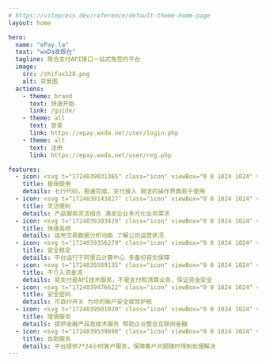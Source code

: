 ```yaml
---
# https://vitepress.dev/reference/default-theme-home-page
layout: home

hero:
  name: "ePay.la"
  text: "wxDa收银台"
  tagline: 聚合支付API接口一站式免签约平台
  image:
    src: /zhifux128.png
    alt: 背景图
  actions:
    - theme: brand
      text: 快速开始
      link: /guide/
    - theme: alt
      text: 登录
      link: https://epay.wxda.net/user/login.php
    - theme: alt
      text: 注册
      link: https://epay.wxda.net/user/reg.php

features:
  - icon: <svg t="1724039031365" class="icon" viewBox="0 0 1024 1024" version="1.1" xmlns="http://www.w3.org/2000/svg" p-id="2876" width="32" height="32"><path d="M512 222.12H222.12c-29.11 0-52.71 23.6-52.71 52.71V907.3c0 29.11 23.6 52.71 52.71 52.71h421.65c29.11 0 52.71-23.6 52.71-52.71V406.59H564.71c-29.11 0-52.71-23.6-52.71-52.71V222.12z" fill="#E1F5FF" p-id="2877"></path><path d="M696.47 406.59L512 222.12v131.76c0 29.11 23.6 52.71 52.71 52.71h131.76z" fill="#FFD600" p-id="2878"></path><path d="M327.53 222.12H512l184.47 184.47v395.29h105.41c29.11 0 52.71-23.6 52.71-52.71V116.71c0-29.11-23.6-52.71-52.71-52.71H380.23c-29.11 0-52.71 23.6-52.71 52.71v105.41" fill="#8C9EFF" p-id="2879"></path><path d="M411.94 359.24H295.82c-11.6 0-21 9.4-21 21s9.4 21 21 21h116.12c11.6 0 21-9.4 21-21s-9.4-21-21-21zM570.06 517.35H295.82c-11.6 0-21 9.4-21 21s9.4 21 21 21h274.24c11.6 0 21-9.4 21-21 0-11.59-9.4-21-21-21zM570.06 675.47H295.82c-11.6 0-21 9.4-21 21s9.4 21 21 21h274.24c11.6 0 21-9.4 21-21s-9.4-21-21-21z" fill="#313FA0" p-id="2880"></path></svg>
    title: 极简使用
    details: 七行代码，极速完成，支付接入 简洁的操作界面易于使用
  - icon: <svg t="1724039143827" class="icon" viewBox="0 0 1024 1024" version="1.1" xmlns="http://www.w3.org/2000/svg" p-id="3445" width="32" height="32"><path d="M388.64 292.38l-96.02-170.95c-67.53 38.02-124.26 92.96-164.28 159.17l168.09 101.38c22.51-37.24 54.23-68.21 92.21-89.6z" fill="#FFFFFF" p-id="3446"></path><path d="M260 512c0-47.64 13.46-92.02 36.43-130.02L128.34 280.6C87.51 348.14 64 427.32 64 512c0 79.73 20.92 154.53 57.43 219.39l170.95-96.03C271.84 598.88 260 556.85 260 512zM512 260c47.64 0 92.02 13.46 130.02 36.43L743.4 128.34C675.85 87.51 596.68 64 512 64c-79.73 0-154.53 20.92-219.39 57.43l96.02 170.95C425.12 271.85 467.15 260 512 260z" fill="#8C9EFF" p-id="3447"></path><path d="M731.61 388.64l170.95-96.03c-38.01-67.53-92.96-124.25-159.17-164.28l-101.37 168.1c37.23 22.51 68.21 54.23 89.59 92.21z" fill="#313FA0" p-id="3448"></path><path d="M292.38 635.36l-170.95 96.03c38.02 67.53 92.95 124.25 159.17 164.28l101.38-168.09c-37.24-22.52-68.22-54.24-89.6-92.22z" fill="#FFD600" p-id="3449"></path><path d="M635.36 731.62l96.03 170.95c67.53-38.02 124.25-92.95 164.28-159.17l-168.1-101.38c-22.51 37.24-54.23 68.21-92.21 89.6z" fill="#E1F5FF" p-id="3450"></path><path d="M512 764c-47.64 0-92.02-13.46-130.02-36.43L280.6 895.66C348.14 936.49 427.32 960 512 960c79.73 0 154.53-20.92 219.39-57.43l-96.03-170.95C598.88 752.16 556.85 764 512 764zM902.57 292.61l-170.95 96.03C752.15 425.12 764 467.15 764 512c0 47.64-13.46 92.02-36.43 130.02L895.66 743.4C936.49 675.86 960 596.68 960 512c0-79.73-20.92-154.53-57.43-219.39z" fill="#8C9EFF" p-id="3451"></path></svg>
    title: 灵活便利
    details: 产品服务灵活组合 满足企业多元化业务需求
  - icon: <svg t="1724039203429" class="icon" viewBox="0 0 1024 1024" version="1.1" xmlns="http://www.w3.org/2000/svg" p-id="3732" width="32" height="32"><path d="M771 400H578.4l168-336h-336L253 533.46h171.27L267 960z" fill="#8C9EFF" p-id="3733"></path></svg>
    title: 快速高效
    details: 运用交易数据分析功能 了解公司运营状况
  - icon: <svg t="1724039356279" class="icon" viewBox="0 0 1024 1024" version="1.1" xmlns="http://www.w3.org/2000/svg" p-id="4582" width="32" height="32"><path d="M512 960c143.57-52.41 217.74-85.95 290.52-201.33C834.92 707.3 848 621.7 848 560.97V148h-5.27A693.144 693.144 0 0 1 512 64a693.144 693.144 0 0 1-330.73 84H176v412.97c0 60.74 13.07 146.33 45.48 197.7C294.26 874.05 368.43 907.59 512 960z" fill="#8C9EFF" p-id="4583"></path><path d="M624 589c-5.37 0-10.75-2.05-14.85-6.15l-224-224c-8.2-8.2-8.2-21.5 0-29.7s21.49-8.2 29.7 0l224 224c8.2 8.2 8.2 21.5 0 29.7-4.1 4.1-9.47 6.15-14.85 6.15z" fill="#FFD600" p-id="4584"></path><path d="M400 589c-5.37 0-10.75-2.05-14.85-6.15-8.2-8.2-8.2-21.5 0-29.7l224-224c8.2-8.2 21.49-8.2 29.7 0 8.2 8.2 8.2 21.5 0 29.7l-224 224c-4.1 4.1-9.47 6.15-14.85 6.15z" fill="#FFD600" p-id="4585"></path></svg>
    title: 安全稳定
    details: 平台运行于阿里云计算中心 多备份容灾保障
  - icon: <svg t="1724039389135" class="icon" viewBox="0 0 1024 1024" version="1.1" xmlns="http://www.w3.org/2000/svg" p-id="4866" width="32" height="32"><path d="M512 512m-448 0a448 448 0 1 0 896 0 448 448 0 1 0-896 0Z" fill="#8C9EFF" p-id="4867"></path><path d="M514.42 433.82c-5.37 0-10.75-2.05-14.85-6.15L346.75 274.85c-8.2-8.2-8.2-21.49 0-29.7s21.49-8.2 29.7 0l152.82 152.82c8.2 8.2 8.2 21.49 0 29.7a20.96 20.96 0 0 1-14.85 6.15z" fill="#FFFFFF" p-id="4868"></path><path d="M514.42 433.82c-5.37 0-10.75-2.05-14.85-6.15-8.2-8.2-8.2-21.5 0-29.7l152.82-152.82c8.2-8.2 21.49-8.2 29.7 0 8.2 8.2 8.2 21.5 0 29.7L529.27 427.67a20.96 20.96 0 0 1-14.85 6.15zM677.52 489.82H346.47c-11.6 0-21-9.4-21-21s9.4-21 21-21h331.05c11.6 0 21 9.4 21 21s-9.4 21-21 21zM677.52 617.8H346.47c-11.6 0-21-9.4-21-21s9.4-21 21-21h331.05c11.6 0 21 9.4 21 21s-9.4 21-21 21z" fill="#FFFFFF" p-id="4869"></path><path d="M514.42 785c-11.6 0-21-9.4-21-21V411.8c0-11.6 9.4-21 21-21s21 9.4 21 21V764c0 11.6-9.4 21-21 21zM346.47 489.82c-5.37 0-10.75-2.05-14.85-6.15-8.2-8.2-8.2-21.5 0-29.7l46.64-46.63c8.2-8.2 21.51-8.2 29.7 0 8.2 8.2 8.2 21.5 0 29.7l-46.64 46.63c-4.1 4.1-9.47 6.15-14.85 6.15zM677.52 617.8c-5.37 0-10.75-2.05-14.85-6.15l-46.63-46.63c-8.2-8.2-8.2-21.5 0-29.7s21.49-8.2 29.7 0l46.63 46.63c8.2 8.2 8.2 21.5 0 29.7-4.1 4.09-9.47 6.15-14.85 6.15z" fill="#FFFFFF" p-id="4870"></path></svg>
    title: 不介入资金流
    details: 易支付是API技术服务，不是支付和清算业务，保证资金安全
  - icon: <svg t="1724039476622" class="icon" viewBox="0 0 1024 1024" version="1.1" xmlns="http://www.w3.org/2000/svg" p-id="5151" width="32" height="32"><path d="M726.62 466.38c-14.99 0-27.15-12.16-27.15-27.15V305.76c0-103.36-84.09-187.46-187.46-187.46s-187.47 84.1-187.47 187.46v129.69c0 14.99-12.16 27.15-27.15 27.15-14.99 0-27.15-12.16-27.15-27.15V305.76C270.24 172.45 378.7 64 512 64s241.77 108.45 241.77 241.76v133.47c0 14.99-12.16 27.15-27.15 27.15z" fill="#FFD600" p-id="5152"></path><path d="M805.18 960H218.82c-29.99 0-54.3-24.31-54.3-54.3V504.67c0-29.99 24.31-54.3 54.3-54.3h586.35c29.99 0 54.3 24.31 54.3 54.3V905.7c0.01 29.99-24.3 54.3-54.29 54.3z" fill="#8C9EFF" p-id="5153"></path><path d="M579.88 663.33c0-37.49-30.39-67.88-67.88-67.88s-67.88 30.39-67.88 67.88c0 26.66 15.51 49.49 37.87 60.6v60.97c0 16.57 13.43 30.01 30.01 30.01s30.01-13.44 30.01-30.01v-60.97c22.36-11.1 37.87-33.94 37.87-60.6z" fill="#FFFFFF" p-id="5154"></path></svg>
    title: 安全密码
    details: 可自行开关 为你的账户安全保驾护航
  - icon: <svg t="1724039501020" class="icon" viewBox="0 0 1024 1024" version="1.1" xmlns="http://www.w3.org/2000/svg" p-id="5379" width="32" height="32"><path d="M904 901.9H120c-30.93 0-56-25.07-56-56v-616h840c30.93 0 56 25.07 56 56v560c0 30.93-25.07 56-56 56z" fill="#8C9EFF" p-id="5380"></path><path d="M735.52 168.39c-5.37-30.46-34.42-50.8-64.87-45.42L64.17 229.9h682.19l-10.84-61.51z" fill="#313FA0" p-id="5381"></path><path d="M512 565.9c0-61.86 50.14-112 112-112h336v224H624c-61.86 0-112-50.15-112-112z" fill="#FFD600" p-id="5382"></path><path d="M232 287.57c-11.59 0-21-9.4-21-21v-14c0-11.6 9.41-21 21-21s21 9.4 21 21v14c0 11.6-9.41 21-21 21zM232 786.45c-11.59 0-21-9.4-21-21v-24.94c0-11.6 9.41-21 21-21s21 9.4 21 21v24.94c0 11.6-9.41 21-21 21z m0-124.72c-11.59 0-21-9.4-21-21v-24.94c0-11.6 9.41-21 21-21s21 9.4 21 21v24.94c0 11.6-9.41 21-21 21z m0-124.72c-11.59 0-21-9.4-21-21v-24.94c0-11.6 9.41-21 21-21s21 9.4 21 21v24.94c0 11.6-9.41 21-21 21z m0-124.72c-11.59 0-21-9.4-21-21v-24.94c0-11.6 9.41-21 21-21s21 9.4 21 21v24.94c0 11.6-9.41 21-21 21zM232 900.23c-11.59 0-21-9.4-21-21v-14c0-11.6 9.41-21 21-21s21 9.4 21 21v14c0 11.6-9.41 21-21 21z" fill="#FFFFFF" p-id="5383"></path><path d="M668.96 565.9m-42 0a42 42 0 1 0 84 0 42 42 0 1 0-84 0Z" fill="#FFFFFF" p-id="5384"></path></svg>
    title: 增值服务
    details: 提供金融产品及技术服务 帮助企业整合互联网金融
  - icon: <svg t="1724039539898" class="icon" viewBox="0 0 1024 1024" version="1.1" xmlns="http://www.w3.org/2000/svg" p-id="5665" width="32" height="32"><path d="M157.18 960c-4.84 0-9.7-1.71-13.61-5.17-8.47-7.53-9.24-20.49-1.72-28.98l104.79-118.04c7.53-8.47 20.48-9.23 28.98-1.72 8.47 7.53 9.24 20.49 1.72 28.98l-104.8 118.04c-4.06 4.57-9.7 6.89-15.36 6.89zM866.82 960c-5.66 0-11.3-2.32-15.36-6.89L746.67 835.07c-7.52-8.48-6.75-21.44 1.72-28.98 8.48-7.52 21.44-6.75 28.98 1.72l104.79 118.04c7.52 8.48 6.75 21.44-1.72 28.98a20.526 20.526 0 0 1-13.62 5.17z" fill="#FFD600" p-id="5666"></path><path d="M512 531.28m-383.02 0a383.02 383.02 0 1 0 766.04 0 383.02 383.02 0 1 0-766.04 0Z" fill="#8C9EFF" p-id="5667"></path><path d="M512 941.66c-226.28 0-410.38-184.1-410.38-410.38S285.72 120.89 512 120.89s410.38 184.1 410.38 410.38S738.28 941.66 512 941.66z m0-766.05c-196.12 0-355.66 159.54-355.66 355.66S315.88 886.94 512 886.94 867.66 727.4 867.66 531.28 708.12 175.61 512 175.61z" fill="#313FA0" p-id="5668"></path><path d="M457.22 551.8H313.45c-11.33 0-20.52-9.19-20.52-20.52s9.19-20.52 20.52-20.52h143.77c11.33 0 20.52 9.19 20.52 20.52s-9.2 20.52-20.52 20.52zM512 497.01c-11.33 0-20.52-9.19-20.52-20.52v-223.2c0-11.33 9.19-20.52 20.52-20.52s20.52 9.19 20.52 20.52v223.2c0 11.33-9.19 20.52-20.52 20.52z" fill="#FFFFFF" p-id="5669"></path><path d="M905.3 108.44C858.33 61.47 788.34 51.8 731.71 79.11l202.93 202.93c27.3-56.64 17.63-126.63-29.34-173.6zM118.7 108.44C165.67 61.47 235.66 51.8 292.29 79.1L89.37 282.03C62.06 225.4 71.73 155.41 118.7 108.44z" fill="#FFD600" p-id="5670"></path><path d="M512 531.28m-54.79 0a54.79 54.79 0 1 0 109.58 0 54.79 54.79 0 1 0-109.58 0Z" fill="#FFFFFF" p-id="5671"></path><path d="M512 606.58c-41.52 0-75.3-33.78-75.3-75.3s33.78-75.3 75.3-75.3 75.3 33.78 75.3 75.3-33.78 75.3-75.3 75.3z m0-109.57c-18.89 0-34.27 15.38-34.27 34.27s15.38 34.27 34.27 34.27 34.27-15.38 34.27-34.27c-0.01-18.89-15.38-34.27-34.27-34.27z" fill="#FFD600" p-id="5672"></path></svg>
    title: 自助服务
    details: 平台提供7*24小时客户服务，保障客户问题随时得到处理解决
---
```


